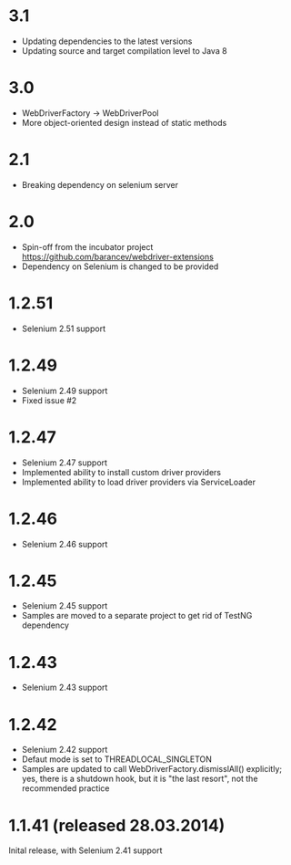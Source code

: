 3.1
=======================

* Updating dependencies to the latest versions
* Updating source and target compilation level to Java 8

3.0
=======================

* WebDriverFactory -> WebDriverPool
* More object-oriented design instead of static methods

2.1
=======================

* Breaking dependency on selenium server

2.0
=======================

* Spin-off from the incubator project https://github.com/barancev/webdriver-extensions
* Dependency on Selenium is changed to be provided

1.2.51
=======================

* Selenium 2.51 support

1.2.49
=======================

* Selenium 2.49 support
* Fixed issue #2

1.2.47
=======================

* Selenium 2.47 support
* Implemented ability to install custom driver providers
* Implemented ability to load driver providers via ServiceLoader

1.2.46
=======================

* Selenium 2.46 support

1.2.45
=======================

* Selenium 2.45 support
* Samples are moved to a separate project to get rid of TestNG dependency

1.2.43
=======================

* Selenium 2.43 support

1.2.42
=======================

* Selenium 2.42 support
* Defaut mode is set to THREADLOCAL_SINGLETON
* Samples are updated to call WebDriverFactory.dismisslAll() explicitly; yes, there is a shutdown hook, but it is "the last resort", not the recommended practice

1.1.41 (released 28.03.2014)
============================

Inital release, with Selenium 2.41 support

